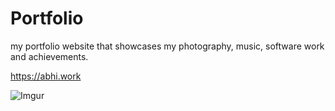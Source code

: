 # Portfolio

my portfolio website that showcases my photography, music, software work and achievements. 

https://abhi.work

![Imgur](https://i.imgur.com/DK0FhvH.png)
